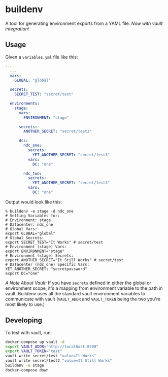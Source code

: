 buildenv
========

A tool for generating environment exports from a YAML file. _Now with vault integration!_

Usage
-----

Given a `variables.yml` file like this:
```yaml
---
  ---
  vars:
    GLOBAL: "global"

  secrets:
    SECRET_TEST: "secret/test"

  environments:
    stage:
      vars:
        ENVIRONMENT: "stage"

      secrets:
        ANOTHER_SECRET: "secret/test2"

      dcs:
        ndc_one:
          secrets:
            YET_ANOTHER_SECRET: "secret/test3"
          vars:
            DC: "one"

        ndc_two:
          secrets:
            YET_ANOTHER_SECRET: "secret/test3"
          vars:
            DC: "one"
```

Output would look like this:

```
% buildenv -e stage -d ndc_one
# Setting Variables for:
# Environment: stage
# Datacenter: ndc_one
# Global Vars:
export GLOBAL="global"
# Global Secrets:
export SECRET_TEST="It Works" # secret/test
# Environment (stage) Vars:
export ENVIRONMENT="stage"
# Environment (stage) Secrets:
export ANOTHER_SECRET="It Still Works" # secret/test
# Datacenter (ndc_one) Specific Vars:
YET_ANOTHER_SECRET: "secretpassword"
export DC="one"
```

*A Note About Vault:* If you have `secrets` defined in either the global or environment scope, it's a mapping from environment variable to the path in vault. Buildenv uses all the standard vault environment variables to communicate with vault (`VAULT_ADDR` and `VAULT_TOKEN` being the two you're most likely to use.)

Developing
----------

To test with vault, run:

```bash
docker-compose up vault -d
export VAULT_ADDR="http://localhost:8200"
export VAULT_TOKEN="test"
vault write secret/test "value=It Works"
vault write secret/test2 "value=It Still Works"
buildenv -e stage
docker-compose down
```
